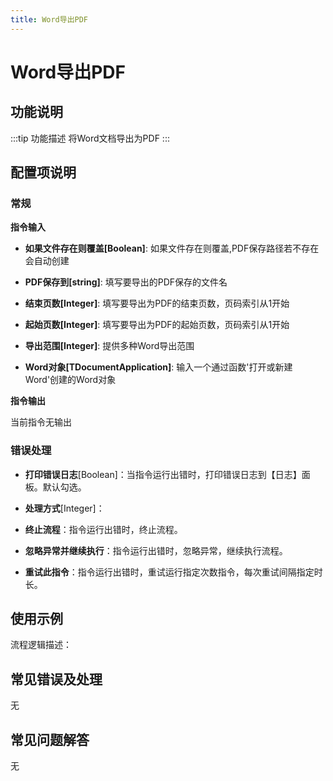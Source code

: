 ```yaml
---
title: Word导出PDF
---
```


# Word导出PDF

## 功能说明

:::tip 功能描述
将Word文档导出为PDF
:::

## 配置项说明

### 常规

**指令输入**

- **如果文件存在则覆盖[Boolean]**: 如果文件存在则覆盖,PDF保存路径若不存在会自动创建

- **PDF保存到[string]**: 填写要导出的PDF保存的文件名

- **结束页数[Integer]**: 填写要导出为PDF的结束页数，页码索引从1开始

- **起始页数[Integer]**: 填写要导出为PDF的起始页数，页码索引从1开始

- **导出范围[Integer]**: 提供多种Word导出范围

- **Word对象[TDocumentApplication]**: 输入一个通过函数'打开或新建Word'创建的Word对象


**指令输出**

当前指令无输出

### 错误处理

- **打印错误日志**[Boolean]：当指令运行出错时，打印错误日志到【日志】面板。默认勾选。

- **处理方式**[Integer]：

 - **终止流程**：指令运行出错时，终止流程。

 - **忽略异常并继续执行**：指令运行出错时，忽略异常，继续执行流程。

 - **重试此指令**：指令运行出错时，重试运行指定次数指令，每次重试间隔指定时长。

## 使用示例

流程逻辑描述：

## 常见错误及处理

无

## 常见问题解答

无

